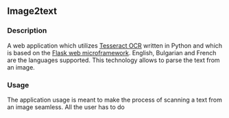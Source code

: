 ## Image2text
### Description
A web application which utilizes [Tesseract OCR](https://code.google.com/p/tesseract-ocr/) written in Python and which is based on the [Flask web microframework](http://flask.pocoo.org/). English, Bulgarian and French are the languages  supported. This technology allows to parse the text from an image.
### Usage
The application usage is meant to make the process of scanning a text from an image seamless. All the user has to do 

<!--stackedit_data:
eyJoaXN0b3J5IjpbMjA4NDg5NTgzMl19
-->